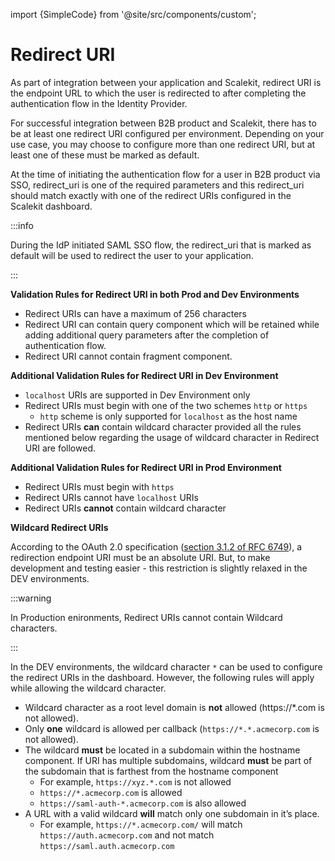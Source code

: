 import {SimpleCode} from '@site/src/components/custom';

# Redirect URI

As part of integration between your application and Scalekit, redirect URI is the endpoint URL to which the user is redirected to after completing the authentication flow in the Identity Provider. 

For successful integration between B2B product and Scalekit, there has to be at least one redirect URI configured per environment. Depending on your use case, you may choose to configure more than one redirect URI, but at least one of these must be marked as default. 

At the time of initiating the authentication flow for a user in B2B product via SSO, redirect_uri is one of the required parameters and this redirect_uri should match exactly with one of the redirect URIs configured in the Scalekit dashboard.  

:::info

During the IdP initiated SAML SSO flow, the redirect_uri that is marked as default will be used to redirect the user to your application. 

:::

**Validation Rules for Redirect URI in both Prod and Dev Environments**

- Redirect URIs can have a maximum of 256 characters
- Redirect URI can contain query component which will be retained while adding additional query parameters after the completion of authentication flow.
- Redirect URI cannot contain fragment component.

**Additional Validation Rules for Redirect URI in Dev Environment**

- `localhost` URIs are supported in Dev Environment only
- Redirect URIs must begin with one of the two schemes `http`  or `https`
    - `http`  scheme is only supported for `localhost`  as the host name
- Redirect URIs **can** contain wildcard character provided all the rules mentioned below regarding the usage of wildcard character in Redirect URI are followed.

**Additional Validation Rules for Redirect URI in Prod Environment**

- Redirect URIs must begin with `https`
- Redirect URIs cannot have `localhost` URIs
- Redirect URIs **cannot** contain wildcard character

**Wildcard Redirect URIs**

According to the OAuth 2.0 specification ([section 3.1.2 of RFC 6749](https://tools.ietf.org/html/rfc6749#section-3.1.2)), a redirection endpoint URI must be an absolute URI. But, to make development and testing easier - this restriction is slightly relaxed in the DEV environments. 

:::warning

In Production enironments, Redirect URIs cannot contain Wildcard characters.

:::

In the DEV environments, the wildcard character `*`  can be used to configure the redirect URIs in the dashboard. However, the following rules will apply while allowing the wildcard character. 

- Wildcard character as a root level domain is **not** allowed (<SimpleCode>https://*.com</SimpleCode> is not allowed).
- Only **one** wildcard is allowed per callback (`https://*.*.acmecorp.com` is not allowed).
- The wildcard **must** be located in a subdomain within the hostname component. If URI has multiple subdomains, wildcard **must** be part of the subdomain that is farthest from the hostname component
    - For example, `https://xyz.*.com`  is not allowed
    - `https://*.acmecorp.com`  is allowed
    - `https://saml-auth-*.acmecorp.com`  is also allowed
- A URL with a valid wildcard **will** match only one subdomain in it’s place.
    - For example, `https://*.acmecorp.com/`  will match `https://auth.acmecorp.com` and not match `https://saml.auth.acmecorp.com`